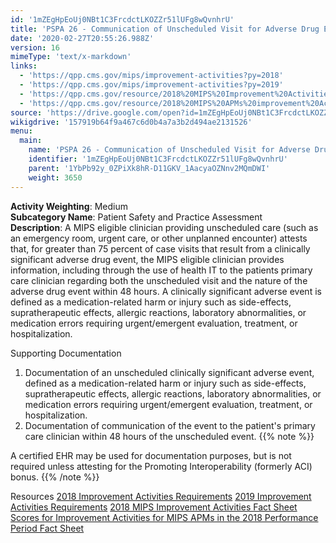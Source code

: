 ```yaml
---
id: '1mZEgHpEoUj0NBt1C3FrcdctLKOZZr51lUFg8wQvnhrU'
title: 'PSPA 26 - Communication of Unscheduled Visit for Adverse Drug Event and Nature of Event'
date: '2020-02-27T20:55:26.988Z'
version: 16
mimeType: 'text/x-markdown'
links:
  - 'https://qpp.cms.gov/mips/improvement-activities?py=2018'
  - 'https://qpp.cms.gov/mips/improvement-activities?py=2019'
  - 'https://qpp.cms.gov/resource/2018%20MIPS%20Improvement%20Activities%20Fact%20Sheet'
  - 'https://qpp.cms.gov/resource/2018%20MIPS%20APMs%20improvement%20Activities%20scores%20fact%20sheet'
source: 'https://drive.google.com/open?id=1mZEgHpEoUj0NBt1C3FrcdctLKOZZr51lUFg8wQvnhrU'
wikigdrive: '157919b64f9a467c6d0b4a7a3b2d494ae2131526'
menu:
  main:
    name: 'PSPA 26 - Communication of Unscheduled Visit for Adverse Drug Event and Nature of Event'
    identifier: '1mZEgHpEoUj0NBt1C3FrcdctLKOZZr51lUFg8wQvnhrU'
    parent: '1YbPb92y_0ZPiXk8hR-D11GKV_1AacyaOZNnv2MQmDWI'
    weight: 3650
---
```





**Activity Weighting**: Medium  
**Subcategory Name**: Patient Safety and Practice Assessment  
**Description**: A MIPS eligible clinician providing unscheduled care (such as an emergency room, urgent care, or other unplanned encounter) attests that, for greater than 75 percent of case visits that result from a clinically significant adverse drug event, the MIPS eligible clinician provides information, including through the use of health IT to the patients primary care clinician regarding both the unscheduled visit and the nature of the adverse drug event within 48 hours. A clinically significant adverse event is defined as a medication-related harm or injury such as side-effects, supratherapeutic effects, allergic reactions, laboratory abnormalities, or medication errors requiring urgent/emergent evaluation, treatment, or hospitalization.




Supporting Documentation
1. Documentation of an unscheduled clinically significant adverse event, defined as a medication-related harm or injury such as side-effects, supratherapeutic effects, allergic reactions, laboratory abnormalities, or medication errors requiring urgent/emergent evaluation, treatment, or hospitalization. 
2. Documentation of communication of the event to the patient's primary care clinician within 48 hours of the unscheduled event.
{{% note %}}

A certified EHR may be used for documentation purposes, but is not required unless attesting for the Promoting Interoperability (formerly ACI) bonus.
{{% /note %}}



Resources
[2018 Improvement Activities Requirements](https://qpp.cms.gov/mips/improvement-activities?py=2018)
[2019 Improvement Activities Requirements](https://qpp.cms.gov/mips/improvement-activities?py=2019)
[2018 MIPS Improvement Activities Fact Sheet](https://qpp.cms.gov/resource/2018%20MIPS%20Improvement%20Activities%20Fact%20Sheet)
[Scores for Improvement Activities for MIPS APMs in the 2018 Performance Period Fact Sheet](https://qpp.cms.gov/resource/2018%20MIPS%20APMs%20improvement%20Activities%20scores%20fact%20sheet)
